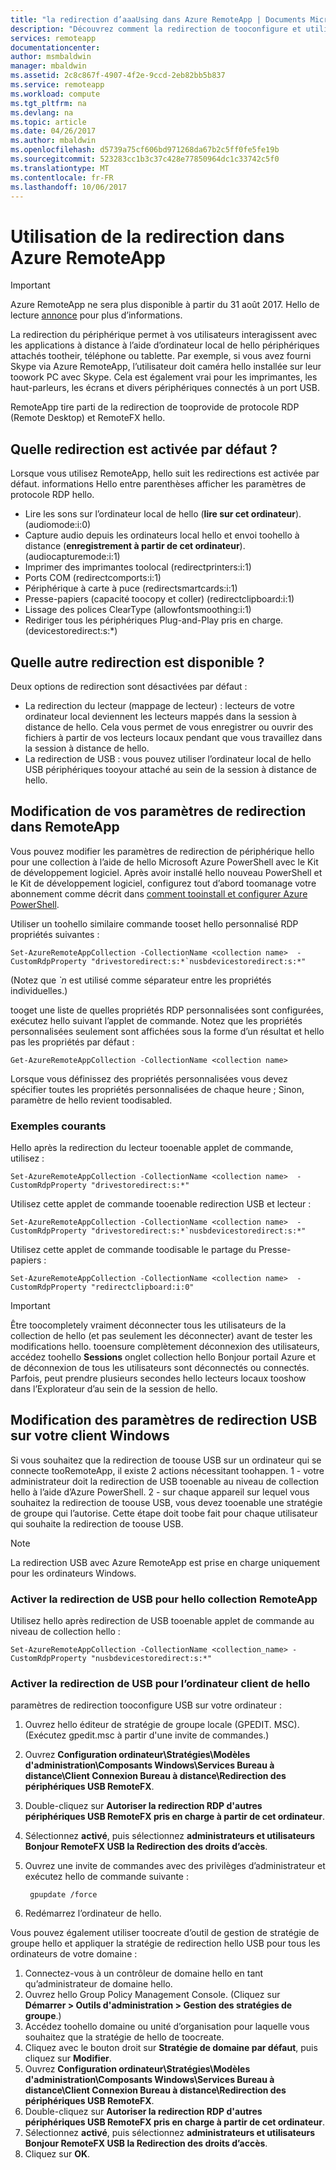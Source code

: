 ```yaml
---
title: "la redirection d’aaaUsing dans Azure RemoteApp | Documents Microsoft"
description: "Découvrez comment la redirection de tooconfigure et utilisation de RemoteApp"
services: remoteapp
documentationcenter: 
author: msmbaldwin
manager: mbaldwin
ms.assetid: 2c8c867f-4907-4f2e-9ccd-2eb82bb5b837
ms.service: remoteapp
ms.workload: compute
ms.tgt_pltfrm: na
ms.devlang: na
ms.topic: article
ms.date: 04/26/2017
ms.author: mbaldwin
ms.openlocfilehash: d5739a75cf606bd971268da67b2c5ff0fe5fe19b
ms.sourcegitcommit: 523283cc1b3c37c428e77850964dc1c33742c5f0
ms.translationtype: MT
ms.contentlocale: fr-FR
ms.lasthandoff: 10/06/2017
---
```

# <a name="using-redirection-in-azure-remoteapp"></a>Utilisation de la redirection dans Azure RemoteApp
> [!IMPORTANT]
> Azure RemoteApp ne sera plus disponible à partir du 31 août 2017. Hello de lecture [annonce](https://go.microsoft.com/fwlink/?linkid=821148) pour plus d’informations.
> 
> 

La redirection du périphérique permet à vos utilisateurs interagissent avec les applications à distance à l’aide d’ordinateur local de hello périphériques attachés tootheir, téléphone ou tablette. Par exemple, si vous avez fourni Skype via Azure RemoteApp, l’utilisateur doit caméra hello installée sur leur toowork PC avec Skype. Cela est également vrai pour les imprimantes, les haut-parleurs, les écrans et divers périphériques connectés à un port USB.

RemoteApp tire parti de la redirection de tooprovide de protocole RDP (Remote Desktop) et RemoteFX hello.

## <a name="what-redirection-is-enabled-by-default"></a>Quelle redirection est activée par défaut ?
Lorsque vous utilisez RemoteApp, hello suit les redirections est activée par défaut. informations Hello entre parenthèses afficher les paramètres de protocole RDP hello.

* Lire les sons sur l’ordinateur local de hello (**lire sur cet ordinateur**). (audiomode:i:0)
* Capture audio depuis les ordinateurs local hello et envoi toohello à distance (**enregistrement à partir de cet ordinateur**). (audiocapturemode:i:1)
* Imprimer des imprimantes toolocal (redirectprinters:i:1)
* Ports COM (redirectcomports:i:1)
* Périphérique à carte à puce (redirectsmartcards:i:1)
* Presse-papiers (capacité toocopy et coller) (redirectclipboard:i:1)
* Lissage des polices ClearType (allowfontsmoothing:i:1)
* Rediriger tous les périphériques Plug-and-Play pris en charge. (devicestoredirect:s:*)

## <a name="what-other-redirection-is-available"></a>Quelle autre redirection est disponible ?
Deux options de redirection sont désactivées par défaut :

* La redirection du lecteur (mappage de lecteur) : lecteurs de votre ordinateur local deviennent les lecteurs mappés dans la session à distance de hello. Cela vous permet de vous enregistrer ou ouvrir des fichiers à partir de vos lecteurs locaux pendant que vous travaillez dans la session à distance de hello.
* La redirection de USB : vous pouvez utiliser l’ordinateur local de hello USB périphériques tooyour attaché au sein de la session à distance de hello.

## <a name="change-your-redirection-settings-in-remoteapp"></a>Modification de vos paramètres de redirection dans RemoteApp
Vous pouvez modifier les paramètres de redirection de périphérique hello pour une collection à l’aide de hello Microsoft Azure PowerShell avec le Kit de développement logiciel. Après avoir installé hello nouveau PowerShell et le Kit de développement logiciel, configurez tout d’abord toomanage votre abonnement comme décrit dans [comment tooinstall et configurer Azure PowerShell](/powershell/azure/overview).

Utiliser un toohello similaire commande tooset hello personnalisé RDP propriétés suivantes :

    Set-AzureRemoteAppCollection -CollectionName <collection name>  -CustomRdpProperty "drivestoredirect:s:*`nusbdevicestoredirect:s:*"

(Notez que  *`n*  est utilisé comme séparateur entre les propriétés individuelles.)

tooget une liste de quelles propriétés RDP personnalisées sont configurées, exécutez hello suivant l’applet de commande. Notez que les propriétés personnalisées seulement sont affichées sous la forme d’un résultat et hello pas les propriétés par défaut :  

    Get-AzureRemoteAppCollection -CollectionName <collection name>

Lorsque vous définissez des propriétés personnalisées vous devez spécifier toutes les propriétés personnalisées de chaque heure ; Sinon, paramètre de hello revient toodisabled.   

### <a name="common-examples"></a>Exemples courants
Hello après la redirection du lecteur tooenable applet de commande, utilisez :  

    Set-AzureRemoteAppCollection -CollectionName <collection name>  -CustomRdpProperty "drivestoredirect:s:*"

Utilisez cette applet de commande tooenable redirection USB et lecteur :

    Set-AzureRemoteAppCollection -CollectionName <collection name>  -CustomRdpProperty "drivestoredirect:s:*`nusbdevicestoredirect:s:*"

Utilisez cette applet de commande toodisable le partage du Presse-papiers :  

    Set-AzureRemoteAppCollection -CollectionName <collection name>  -CustomRdpProperty "redirectclipboard:i:0"

> [!IMPORTANT]
> Être toocompletely vraiment déconnecter tous les utilisateurs de la collection de hello (et pas seulement les déconnecter) avant de tester les modifications hello. tooensure complètement déconnexion des utilisateurs, accédez toohello **Sessions** onglet collection hello Bonjour portail Azure et de déconnexion de tous les utilisateurs sont déconnectés ou connectés. Parfois, peut prendre plusieurs secondes hello lecteurs locaux tooshow dans l’Explorateur d’au sein de la session de hello.
> 
> 

## <a name="change-usb-redirection-settings-on-your-windows-client"></a>Modification des paramètres de redirection USB sur votre client Windows
Si vous souhaitez que la redirection de toouse USB sur un ordinateur qui se connecte tooRemoteApp, il existe 2 actions nécessitant toohappen. 1 - votre administrateur doit la redirection de USB tooenable au niveau de collection hello à l’aide d’Azure PowerShell. 2 - sur chaque appareil sur lequel vous souhaitez la redirection de toouse USB, vous devez tooenable une stratégie de groupe qui l’autorise. Cette étape doit toobe fait pour chaque utilisateur qui souhaite la redirection de toouse USB.

> [!NOTE]
> La redirection USB avec Azure RemoteApp est prise en charge uniquement pour les ordinateurs Windows.
> 
> 

### <a name="enable-usb-redirection-for-hello-remoteapp-collection"></a>Activer la redirection de USB pour hello collection RemoteApp
Utilisez hello après redirection de USB tooenable applet de commande au niveau de collection hello :

    Set-AzureRemoteAppCollection -CollectionName <collection_name> -CustomRdpProperty "nusbdevicestoredirect:s:*"

### <a name="enable-usb-redirection-for-hello-client-computer"></a>Activer la redirection de USB pour l’ordinateur client de hello
paramètres de redirection tooconfigure USB sur votre ordinateur :

1. Ouvrez hello éditeur de stratégie de groupe locale (GPEDIT. MSC). (Exécutez gpedit.msc à partir d'une invite de commandes.)
2. Ouvrez **Configuration ordinateur\Stratégies\Modèles d'administration\Composants Windows\Services Bureau à distance\Client Connexion Bureau à distance\Redirection des périphériques USB RemoteFX**.
3. Double-cliquez sur **Autoriser la redirection RDP d'autres périphériques USB RemoteFX pris en charge à partir de cet ordinateur**.
4. Sélectionnez **activé**, puis sélectionnez **administrateurs et utilisateurs Bonjour RemoteFX USB la Redirection des droits d’accès**.
5. Ouvrez une invite de commandes avec des privilèges d’administrateur et exécutez hello de commande suivante :
   
        gpupdate /force
6. Redémarrez l’ordinateur de hello.

Vous pouvez également utiliser toocreate d’outil de gestion de stratégie de groupe hello et appliquer la stratégie de redirection hello USB pour tous les ordinateurs de votre domaine :

1. Connectez-vous à un contrôleur de domaine hello en tant qu’administrateur de domaine hello.
2. Ouvrez hello Group Policy Management Console. (Cliquez sur **Démarrer > Outils d'administration > Gestion des stratégies de groupe**.)
3. Accédez toohello domaine ou unité d’organisation pour laquelle vous souhaitez que la stratégie de hello de toocreate.
4. Cliquez avec le bouton droit sur **Stratégie de domaine par défaut**, puis cliquez sur **Modifier**.
5. Ouvrez **Configuration ordinateur\Stratégies\Modèles d'administration\Composants Windows\Services Bureau à distance\Client Connexion Bureau à distance\Redirection des périphériques USB RemoteFX**.
6. Double-cliquez sur **Autoriser la redirection RDP d'autres périphériques USB RemoteFX pris en charge à partir de cet ordinateur**.
7. Sélectionnez **activé**, puis sélectionnez **administrateurs et utilisateurs Bonjour RemoteFX USB la Redirection des droits d’accès**.
8. Cliquez sur **OK**.  


